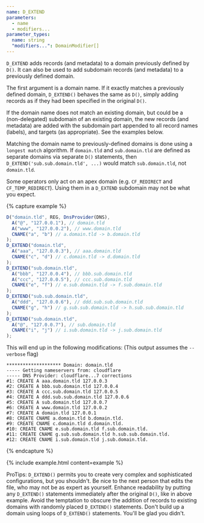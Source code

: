 ```yaml
---
name: D_EXTEND
parameters:
  - name
  - modifiers...
parameter_types:
  name: string
  "modifiers...": DomainModifier[]
---
```


`D_EXTEND` adds records (and metadata) to a domain previously defined
by `D()`. It can also be used to add subdomain records (and metadata)
to a previously defined domain.

The first argument is a domain name. If it exactly matches a
previously defined domain, `D_EXTEND()` behaves the same as `D()`,
simply adding records as if they had been specified in the original
`D()`.

If the domain name does not match an existing domain, but could be a
(non-delegated) subdomain of an existing domain, the new records (and
metadata) are added with the subdomain part appended to all record
names (labels), and targets (as appropriate). See the examples below.

Matching the domain name to previously-defined domains is done using a
`longest match` algorithm.  If `domain.tld` and `sub.domain.tld` are
defined as separate domains via separate `D()` statements, then
`D_EXTEND('sub.sub.domain.tld', ...)` would match `sub.domain.tld`,
not `domain.tld`.

Some operators only act on an apex domain (e.g.
`CF_REDIRECT` and `CF_TEMP_REDIRECT`). Using them
in a `D_EXTEND` subdomain may not be what you expect.

{% capture example %}
```javascript
D("domain.tld", REG, DnsProvider(DNS),
  A("@", "127.0.0.1"), // domain.tld
  A("www", "127.0.0.2"), // www.domain.tld
  CNAME("a", "b") // a.domain.tld -> b.domain.tld
);
D_EXTEND("domain.tld",
  A("aaa", "127.0.0.3"), // aaa.domain.tld
  CNAME("c", "d") // c.domain.tld -> d.domain.tld
);
D_EXTEND("sub.domain.tld",
  A("bbb", "127.0.0.4"), // bbb.sub.domain.tld
  A("ccc", "127.0.0.5"), // ccc.sub.domain.tld
  CNAME("e", "f") // e.sub.domain.tld -> f.sub.domain.tld
);
D_EXTEND("sub.sub.domain.tld",
  A("ddd", "127.0.0.6"), // ddd.sub.sub.domain.tld
  CNAME("g", "h") // g.sub.sub.domain.tld -> h.sub.sub.domain.tld
);
D_EXTEND("sub.domain.tld",
  A("@", "127.0.0.7"), // sub.domain.tld
  CNAME("i", "j") // i.sub.domain.tld -> j.sub.domain.tld
);
```

This will end up in the following modifications: (This output assumes the `--verbose` flag)

```text
******************** Domain: domain.tld
----- Getting nameservers from: cloudflare
----- DNS Provider: cloudflare...7 corrections
#1: CREATE A aaa.domain.tld 127.0.0.3
#2: CREATE A bbb.sub.domain.tld 127.0.0.4
#3: CREATE A ccc.sub.domain.tld 127.0.0.5
#4: CREATE A ddd.sub.sub.domain.tld 127.0.0.6
#5: CREATE A sub.domain.tld 127.0.0.7
#6: CREATE A www.domain.tld 127.0.0.2
#7: CREATE A domain.tld 127.0.0.1
#8: CREATE CNAME a.domain.tld b.domain.tld.
#9: CREATE CNAME c.domain.tld d.domain.tld.
#10: CREATE CNAME e.sub.domain.tld f.sub.domain.tld.
#11: CREATE CNAME g.sub.sub.domain.tld h.sub.sub.domain.tld.
#12: CREATE CNAME i.sub.domain.tld j.sub.domain.tld.
```
{% endcapture %}

{% include example.html content=example %}

ProTips: `D_EXTEND()` permits you to create very complex and
sophisticated configurations, but you shouldn't. Be nice to the next
person that edits the file, who may not be as expert as yourself.
Enhance readability by putting any `D_EXTEND()` statements immediately
after the original `D()`, like in above example.  Avoid the temptation
to obscure the addition of records to existing domains with randomly
placed `D_EXTEND()` statements. Don't build up a domain using loops of
`D_EXTEND()` statements. You'll be glad you didn't.
